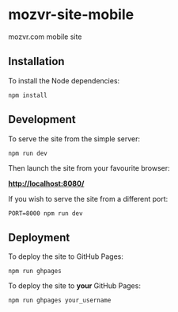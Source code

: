# mozvr-site-mobile

mozvr.com mobile site


## Installation

To install the Node dependencies:

    npm install


## Development

To serve the site from the simple server:

    npm run dev

Then launch the site from your favourite browser:

[__http://localhost:8080/__](http://localhost:8080/)

If you wish to serve the site from a different port:

    PORT=8000 npm run dev


## Deployment

To deploy the site to GitHub Pages:

    npm run ghpages

To deploy the site to __your__ GitHub Pages:

    npm run ghpages your_username
